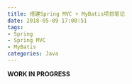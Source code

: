 ```yaml
---
title: 搭建Spring MVC + MyBatis项目笔记
date: 2018-05-09 17:00:51
tags:
- Spring
- Spring MVC
- MyBatis
categories: Java
---
```


**WORK IN PROGRESS**